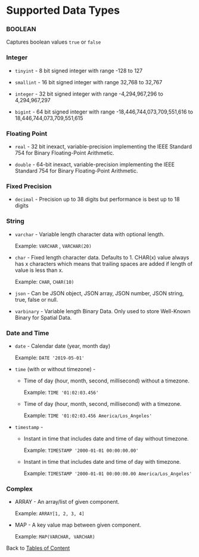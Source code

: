 # Supported Data Types

### BOOLEAN

Captures boolean values `true` or `false`

### Integer

- `tinyint` - 8 bit signed integer with range -128 to 127

- `smallint` - 16 bit signed integer with range 32,768 to 32,767

- `integer` - 32 bit signed integer with range -4,294,967,296 to 4,294,967,297

- `bigint` - 64 bit signed integer with range -18,446,744,073,709,551,616 to 18,446,744,073,709,551,615

### Floating Point

- `real` - 32 bit inexact, variable-precision implementing the IEEE Standard 754 for Binary Floating-Point Arithmetic.

- `double` - 64-bit inexact, variable-precision implementing the IEEE Standard 754 for Binary Floating-Point Arithmetic.

### Fixed Precision

- `decimal` - Precision up to 38 digits but performance is best up to 18 digits

### String

- `varchar` - Variable length character data with optional length.

    Example: `VARCHAR` , `VARCHAR(20)`

- `char` - Fixed length character data. Defaults to 1. CHAR(x) value always has x characters which means that trailing spaces are added if length of value is less than x.

    Example: `CHAR`, `CHAR(10)`

- `json` - Can be JSON object, JSON array, JSON number, JSON string, true, false or null.

- `varbinary` - Variable length Binary Data. Only used to store Well-Known Binary for Spatial Data.

### Date and Time

- `date` - Calendar date (year, month day)

    Example: `DATE '2019-05-01'`

- `time` (with or without timezone) -

    - Time of day (hour, month, second, millisecond) without a timezone.

        Example: `TIME '01:02:03.456'`

    - Time of day (hour, month, second, millisecond) with a timezone.

        Example: `TIME '01:02:03.456 America/Los_Angeles'`

- `timestamp` -
    - Instant in time that includes date and time of day without timezone.

        Example: `TIMESTAMP '2000-01-01 00:00:00.00'`

    - Instant in time that includes date and time of day with timezone.

        Example: `TIMESTAMP '2000-01-01 00:00:00.00 America/Los_Angeles'`

### Complex

- ARRAY - An array/list of given component.

    Example: `ARRAY[1, 2, 3, 4]`

- MAP - A key value map between given component.

    Example: `MAP(VARCHAR, VARCHAR)`



Back to [Tables of Content](../README.md#getting-started-guide-to-host)